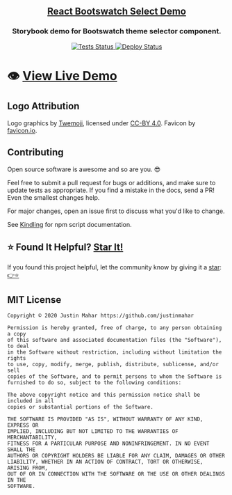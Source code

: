 <h2 align="center">
  <a href="https://github.com/justinmahar/react-bootswatch-select-demo">React Bootswatch Select Demo</a>
</h2>
<h3 align="center">
  Storybook demo for Bootswatch theme selector component.
</h3>
<p align="center">
  <a href="https://github.com/justinmahar/react-bootswatch-select-demo/actions?query=workflow%3ATests">
    <img src="https://github.com/justinmahar/react-bootswatch-select-demo/workflows/Tests/badge.svg" alt="Tests Status"/>
  </a>
  <a href="https://github.com/justinmahar/react-bootswatch-select-demo/actions?query=workflow%3ADeploy">
    <img src="https://github.com/justinmahar/react-bootswatch-select-demo/workflows/Deploy/badge.svg" alt="Deploy Status"/>
  </a>
</p>

# 👁️ **[View Live Demo](https://justinmahar.github.io/react-bootswatch-select-demo/)**

## Logo Attribution

Logo graphics by [Twemoji](https://github.com/twitter/twemoji), licensed under [CC-BY 4.0](https://creativecommons.org/licenses/by/4.0/). Favicon by [favicon.io](https://favicon.io/emoji-favicons/).

## Contributing

Open source software is awesome and so are you. 😎

Feel free to submit a pull request for bugs or additions, and make sure to update tests as appropriate. If you find a mistake in the docs, send a PR! Even the smallest changes help.

For major changes, open an issue first to discuss what you'd like to change.

See [Kindling](https://tinyurl.com/kindlingscripts) for npm script documentation.

## ⭐ Found It Helpful? [Star It!](https://github.com/justinmahar/react-bootswatch-select-demo/stargazers)

If you found this project helpful, let the community know by giving it a [star](https://github.com/justinmahar/react-bootswatch-select-demo/stargazers): [👉⭐](https://github.com/justinmahar/react-bootswatch-select-demo/stargazers)

## MIT License

```
Copyright © 2020 Justin Mahar https://github.com/justinmahar

Permission is hereby granted, free of charge, to any person obtaining a copy
of this software and associated documentation files (the "Software"), to deal
in the Software without restriction, including without limitation the rights
to use, copy, modify, merge, publish, distribute, sublicense, and/or sell
copies of the Software, and to permit persons to whom the Software is
furnished to do so, subject to the following conditions:

The above copyright notice and this permission notice shall be included in all
copies or substantial portions of the Software.

THE SOFTWARE IS PROVIDED "AS IS", WITHOUT WARRANTY OF ANY KIND, EXPRESS OR
IMPLIED, INCLUDING BUT NOT LIMITED TO THE WARRANTIES OF MERCHANTABILITY,
FITNESS FOR A PARTICULAR PURPOSE AND NONINFRINGEMENT. IN NO EVENT SHALL THE
AUTHORS OR COPYRIGHT HOLDERS BE LIABLE FOR ANY CLAIM, DAMAGES OR OTHER
LIABILITY, WHETHER IN AN ACTION OF CONTRACT, TORT OR OTHERWISE, ARISING FROM,
OUT OF OR IN CONNECTION WITH THE SOFTWARE OR THE USE OR OTHER DEALINGS IN THE
SOFTWARE.
```
